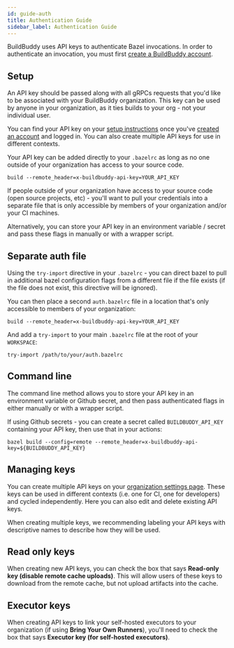 ```yaml
---
id: guide-auth
title: Authentication Guide
sidebar_label: Authentication Guide
---
```


BuildBuddy uses API keys to authenticate Bazel invocations. In order to authenticate an invocation, you must first [create a BuildBuddy account](https://app.buildbuddy.io/).

## Setup

An API key should be passed along with all gRPCs requests that you'd like to be associated with your BuildBuddy organization. This key can be used by anyone in your organization, as it ties builds to your org - not your individual user.

You can find your API key on your [setup instructions](https://app.buildbuddy.io/docs/setup/) once you've [created an account](https://app.buildbuddy.io/) and logged in. You can also create multiple API keys for use in different contexts.

Your API key can be added directly to your `.bazelrc` as long as no one outside of your organization has access to your source code.

```
build --remote_header=x-buildbuddy-api-key=YOUR_API_KEY
```

If people outside of your organization have access to your source code (open source projects, etc) - you'll want to pull your credentials into a separate file that is only accessible by members of your organization and/or your CI machines.

Alternatively, you can store your API key in an environment variable / secret and pass these flags in manually or with a wrapper script.

## Separate auth file

Using the `try-import` directive in your `.bazelrc` - you can direct bazel to pull in additional bazel configuration flags from a different file if the file exists (if the file does not exist, this directive will be ignored).

You can then place a second `auth.bazelrc` file in a location that's only accessible to members of your organization:

```
build --remote_header=x-buildbuddy-api-key=YOUR_API_KEY
```

And add a `try-import` to your main `.bazelrc` file at the root of your `WORKSPACE`:

```
try-import /path/to/your/auth.bazelrc
```

## Command line

The command line method allows you to store your API key in an environment variable or Github secret, and then pass authenticated flags in either manually or with a wrapper script.

If using Github secrets - you can create a secret called `BUILDBUDDY_API_KEY` containing your API key, then use that in your actions:

```
bazel build --config=remote --remote_header=x-buildbuddy-api-key=${BUILDBUDDY_API_KEY}
```

## Managing keys

You can create multiple API keys on your [organization settings page](https://app.buildbuddy.dev/settings/org/api-keys). These keys can be used in different contexts (i.e. one for CI, one for developers) and cycled independently. Here you can also edit and delete existing API keys.

When creating multiple keys, we recommending labeling your API keys with descriptive names to describe how they will be used.

## Read only keys

When creating new API keys, you can check the box that says **Read-only key (disable remote cache uploads)**. This will allow users of these keys to download from the remote cache, but not upload artifacts into the cache.

## Executor keys

When creating API keys to link your self-hosted executors to your organization (if using **Bring Your Own Runners**), you'll need to check the box that says **Executor key (for self-hosted executors)**.
